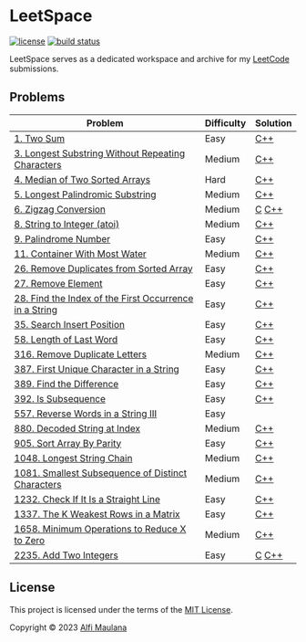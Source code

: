 # LeetSpace

[![license](https://img.shields.io/github/license/threeal/leetspace?style=flat-square)](./LICENSE)
[![build status](https://img.shields.io/github/actions/workflow/status/threeal/leetspace/ci.yaml?branch=main&style=flat-square)](https://github.com/threeal/leetspace/actions/workflows/ci.yaml)

LeetSpace serves as a dedicated workspace and archive for my [LeetCode](https://leetcode.com) submissions.

## Problems

| Problem | Difficulty | Solution |
|---|---|---|
| [1. Two Sum](https://leetcode.com/problems/two-sum) | Easy | [C++](./problems/0001/cpp/solution.cpp) |
| [3. Longest Substring Without Repeating Characters](https://leetcode.com/problems/longest-substring-without-repeating-characters) | Medium | [C++](./problems/0003/cpp/solution.cpp) |
| [4. Median of Two Sorted Arrays](https://leetcode.com/problems/median-of-two-sorted-arrays) | Hard | [C++](./problems/0004/cpp/solution.cpp) |
| [5. Longest Palindromic Substring](https://leetcode.com/problems/longest-palindromic-substring) | Medium | [C++](./problems/0005/cpp/solution.cpp) |
| [6. Zigzag Conversion](https://leetcode.com/problems/zigzag-conversion) | Medium | [C](./problems/0006/c/solution.c) [C++](./problems/0006/cpp/solution.cpp) |
| [8. String to Integer (atoi)](https://leetcode.com/problems/string-to-integer-atoi) | Medium | [C++](./problems/0008/cpp/solution.cpp) |
| [9. Palindrome Number](https://leetcode.com/problems/palindrome-number) | Easy | [C++](./problems/0009/cpp/solution.cpp) |
| [11. Container With Most Water](https://leetcode.com/problems/container-with-most-water) | Medium | [C++](./problems/0011/cpp/solution.cpp) |
| [26. Remove Duplicates from Sorted Array](https://leetcode.com/problems/remove-duplicates-from-sorted-array) | Easy | [C++](./problems/0026/cpp/solution.cpp) |
| [27. Remove Element](https://leetcode.com/problems/remove-element) | Easy | [C++](./problems/0027/cpp/solution.cpp) |
| [28. Find the Index of the First Occurrence in a String](https://leetcode.com/problems/find-the-index-of-the-first-occurrence-in-a-string) | Easy | [C++](./problems/0028/cpp/solution.cpp) |
| [35. Search Insert Position](https://leetcode.com/problems/search-insert-position) | Easy | [C++](./problems/0035/cpp/solution.cpp) |
| [58. Length of Last Word](https://leetcode.com/problems/length-of-last-word) | Easy | [C++](./problems/0058/cpp/solution.cpp) |
| [316. Remove Duplicate Letters](https://leetcode.com/problems/remove-duplicate-letters) | Medium | [C++](./problems/0316/cpp/solution.cpp) |
| [387. First Unique Character in a String](https://leetcode.com/problems/first-unique-character-in-a-string) | Easy | [C++](./problems/0387/cpp/solution.cpp) |
| [389. Find the Difference](https://leetcode.com/problems/find-the-difference) | Easy | [C++](./problems/0389/cpp/solution.cpp) |
| [392. Is Subsequence](https://leetcode.com/problems/is-subsequence) | Easy | [C++](./problems/0392/cpp/solution.cpp) |
| [557. Reverse Words in a String III](https://leetcode.com/problems/reverse-words-in-a-string-iii) | Easy | |
| [880. Decoded String at Index](https://leetcode.com/problems/decoded-string-at-index) | Medium | [C++](./problems/0880/cpp/solution.cpp) |
| [905. Sort Array By Parity](https://leetcode.com/problems/sort-array-by-parity) | Easy | [C++](./problems/0905/cpp/solution.cpp) |
| [1048. Longest String Chain](https://leetcode.com/problems/longest-string-chain) | Medium | [C++](./problems/1048/cpp/solution.cpp) |
| [1081. Smallest Subsequence of Distinct Characters](https://leetcode.com/problems/smallest-subsequence-of-distinct-characters) | Medium | [C++](./problems/1081/cpp/solution.cpp) |
| [1232. Check If It Is a Straight Line](https://leetcode.com/problems/check-if-it-is-a-straight-line) | Easy | [C++](./problems/1232/cpp/solution.cpp) |
| [1337. The K Weakest Rows in a Matrix](https://leetcode.com/problems/the-k-weakest-rows-in-a-matrix) | Easy | [C++](./problems/1337/cpp/solution.cpp) |
| [1658. Minimum Operations to Reduce X to Zero](https://leetcode.com/problems/minimum-operations-to-reduce-x-to-zero) | Medium | [C++](./problems/1658/cpp/solution.cpp) |
| [2235. Add Two Integers](https://leetcode.com/problems/add-two-integers) | Easy | [C](./problems/2235/c/solution.c) [C++](./problems/2235/cpp/solution.cpp) |

## License

This project is licensed under the terms of the [MIT License](./LICENSE).

Copyright © 2023 [Alfi Maulana](https://github.com/threeal)
